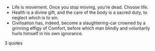  - Life is movement. Once you stop moving, you’re dead. Choose life.
 - Health is a divine gift, and the care of the body is a sacred duty, to neglect which is to sin.
 - Civilisation has, indeed, become a slaughtering-car crowned by a grinning effigy of Comfort, before which man blindly and voluntarily hurls himself in his own ignorance.

3 quotes
